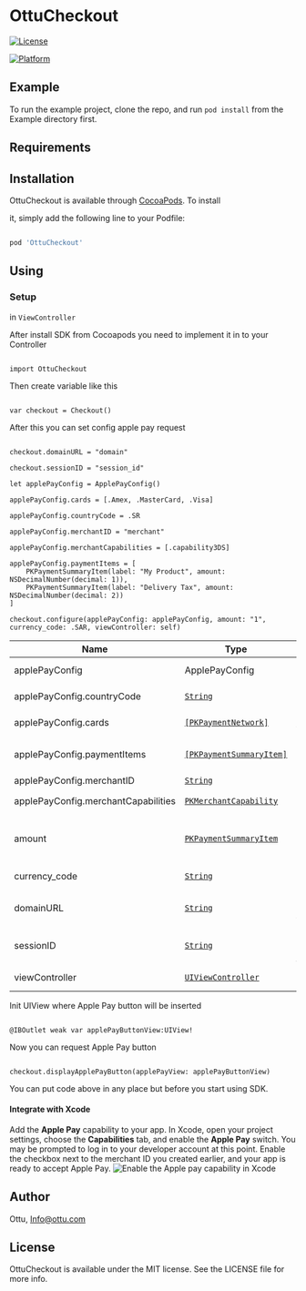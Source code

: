 
# OttuCheckout


[![License](https://img.shields.io/cocoapods/l/OttuCheckout.svg?style=flat)](https://cocoapods.org/pods/OttuCheckout)

[![Platform](https://img.shields.io/cocoapods/p/OttuCheckout.svg?style=flat)](https://cocoapods.org/pods/OttuCheckout)

  

## Example

  

To run the example project, clone the repo, and run `pod install` from the Example directory first.

  

## Requirements

  

## Installation

  

OttuCheckout is available through [CocoaPods](https://cocoapods.org). To install

it, simply add the following line to your Podfile:

  

```ruby

pod 'OttuCheckout'

```

  

  

## Using

  

### Setup

in `ViewController`

  

After install SDK from  Cocoapods you need to implement it in to your Controller

```

import OttuCheckout

```

Then create variable like this

```

var checkout = Checkout()

```

After this you can set config apple pay request

```

checkout.domainURL = "domain"

checkout.sessionID = "session_id"

let applePayConfig = ApplePayConfig()

applePayConfig.cards = [.Amex, .MasterCard, .Visa]

applePayConfig.countryCode = .SR

applePayConfig.merchantID = "merchant"

applePayConfig.merchantCapabilities = [.capability3DS]

applePayConfig.paymentItems = [
    PKPaymentSummaryItem(label: "My Product", amount: NSDecimalNumber(decimal: 1)),
    PKPaymentSummaryItem(label: "Delivery Tax", amount: NSDecimalNumber(decimal: 2))
]

checkout.configure(applePayConfig: applePayConfig, amount: "1", currency_code: .SAR, viewController: self)

```


| Name | Type |  Description | Defualt |
|--|--|--|--|
|applePayConfig|ApplePayConfig|Mandatory params to initiate ApplePay|no|
| applePayConfig.countryCode | [`String`](https://developer.apple.com/documentation/passkit/pkpaymentrequest/1619246-countrycode) |The two-letter ISO 3166 country code. | .SR |
| applePayConfig.cards | [`[PKPaymentNetwork]`](https://developer.apple.com/documentation/passkit/pkpaymentrequest/1619329-supportednetworks) |List of available payment methods that are supported by Apple Pay. | [.Amex, .Visa, .MasterCard] |
| applePayConfig.paymentItems | [`[PKPaymentSummaryItem]`](https://developer.apple.com/documentation/passkit/pkpaymentrequest/1619231-paymentsummaryitems) |An array of payment summary item objects that summarize the amount of the payment. | no |
| applePayConfig.merchantID | [`String`](https://developer.apple.com/documentation/passkit/pkpaymentrequest/1619246-countrycode) |Your merchant identifier. | no |
| applePayConfig.merchantCapabilities | [`PKMerchantCapability`](https://developer.apple.com/documentation/passkit/pkmerchantcapability/) |Capabilities for processing payment. | [.capability3DS] |
| amount | [`PKPaymentSummaryItem`](https://developer.apple.com/documentation/passkit/pkpaymentsummaryitem) |An object that defines a summary item in a payment request—for example, total, tax, discount, or grand total. | no |
| currency_code | [`String`](https://developer.apple.com/documentation/passkit/pkpaymentrequest/1619246-countrycode) |The three-letter ISO 4217 currency code. | no |
| domainURL | [`String`](https://developer.apple.com/documentation/passkit/pkpaymentrequest/1619246-countrycode) | API pay url, where payment shall be confirmed against Apple Pay token | no |
| sessionID | [`String`](https://developer.apple.com/documentation/passkit/pkpaymentrequest/1619246-countrycode) | Specified token which you need to get here https://docs.ottu.com/#/sessionAPI | no |
| viewController | [`UIViewController`](https://developer.apple.com/documentation/uikit/uiviewcontroller) | ViewController wich using Checkout class | no |


  

  

Init UIView where Apple Pay button will be inserted

```

@IBOutlet weak var applePayButtonView:UIView!

```

Now you can request Apple Pay button

```

checkout.displayApplePayButton(applePayView: applePayButtonView)

```

  

You can put code above in any place but before you start using SDK.

  

#### Integrate with Xcode
Add the **Apple Pay** capability to your app. In Xcode, open your project settings, choose the **Capabilities** tab, and enable the **Apple Pay** switch. You may be prompted to log in to your developer account at this point. Enable the checkbox next to the merchant ID you created earlier, and your app is ready to accept Apple Pay.
 ![Enable the Apple pay capability in Xcode](https://storage.stfalcon.com/uploads/images/5c45cffa7e8f6.png)



## Author

  

Ottu,    [Info@ottu.com](mailto:Info@ottu.com)

  

## License

  

OttuCheckout is available under the MIT license. See the LICENSE file for more info.
